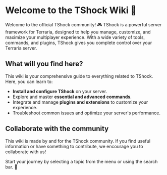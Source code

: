 # Welcome to the TShock Wiki 🌟

Welcome to the official TShock community! 🎮 TShock is a powerful server framework for Terraria, designed to help you manage, customize, and maximize your multiplayer experience. With a wide variety of tools, commands, and plugins, TShock gives you complete control over your Terraria server.

## What will you find here?  
This wiki is your comprehensive guide to everything related to TShock. Here, you can learn to:  
- **Install and configure TShock** on your server.  
- Explore and master **essential and advanced commands**.  
- Integrate and manage **plugins and extensions** to customize your experience.  
- Troubleshoot common issues and optimize your server's performance.  

## Collaborate with the community  
This wiki is made by and for the TShock community. If you find useful information or have something to contribute, we encourage you to collaborate with us!  

Start your journey by selecting a topic from the menu or using the search bar. 🚀
